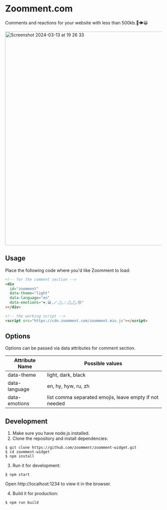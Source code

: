 # Zoomment.com

Comments and reactions for your website with less than 500kb.💬👁️😀

<img width="688" alt="Screenshot 2024-03-13 at 19 26 33" src="https://github.com/zoomment/zoomment-widget/assets/25534427/923a6ece-1516-4157-8224-3f7873934925">

## Usage

Place the following code where you'd like Zoomment to load:

```html
<!-- for the comment section -->
<div
  id="zoomment"
  data-theme="light"
  data-language="en"
  data-emotions="❤️,😀,🪄,🥸,💡,🤔,💩,😢"
></div>

<!-- the working script -->
<script src="https://cdn.zoomment.com/zoomment.min.js"></script>
```

## Options

Options can be passed via data attributes for comment section.

| Attribute Name | Possible values                                        |
| -------------- | ------------------------------------------------------ |
| data-theme     | light, dark, black                                     |
| data-language  | en, hy, hyw, ru, zh                                    |
| data-emotions  | list comma separated emojis, leave empty if not needed |

## Development

1. Make sure you have node.js installed.
2. Clone the repository and install dependencies:

```
$ git clone https://github.com/zoomment/zoomment-widget.git
$ cd zoomment-widget
$ npm install
```

3. Run it for development:

```
$ npm start
```

Open http://localhost:1234 to view it in the browser.

4. Build it for production:

```
$ npm run build
```
